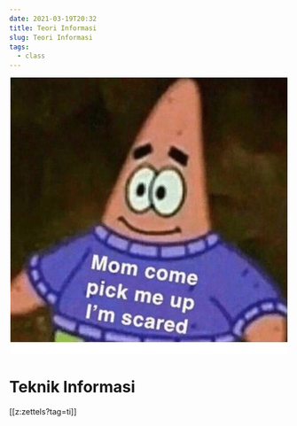 ```yaml
---
date: 2021-03-19T20:32
title: Teori Informasi
slug: Teori Informasi
tags:
  - class
---
```


<p align="center">
  <img src="./static/ti-memes.jpg">
</p>

# Teknik Informasi

[[z:zettels?tag=ti]]

